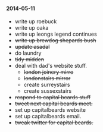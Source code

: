 #### 2014-05-11 ####

- write up roebuck
- write up oaka
- write up leongs legend continues
- ~~write up brewdog shepards bush~~
- ~~update asadal~~
- do laundry
- ~~tidy midden~~
- deal with dad's website stuff.
  - ~~london joinery mirro~~
  - ~~londonstairs mirror~~
  - create surreystairs
  - create sussexstairs
- ~~respond to capital beards stuff~~
- ~~tweet next capital beards meet.~~
- set up capitalbeards website
- set up capitalbeards email.
- ~~tweak twitter for capital beards.~~

